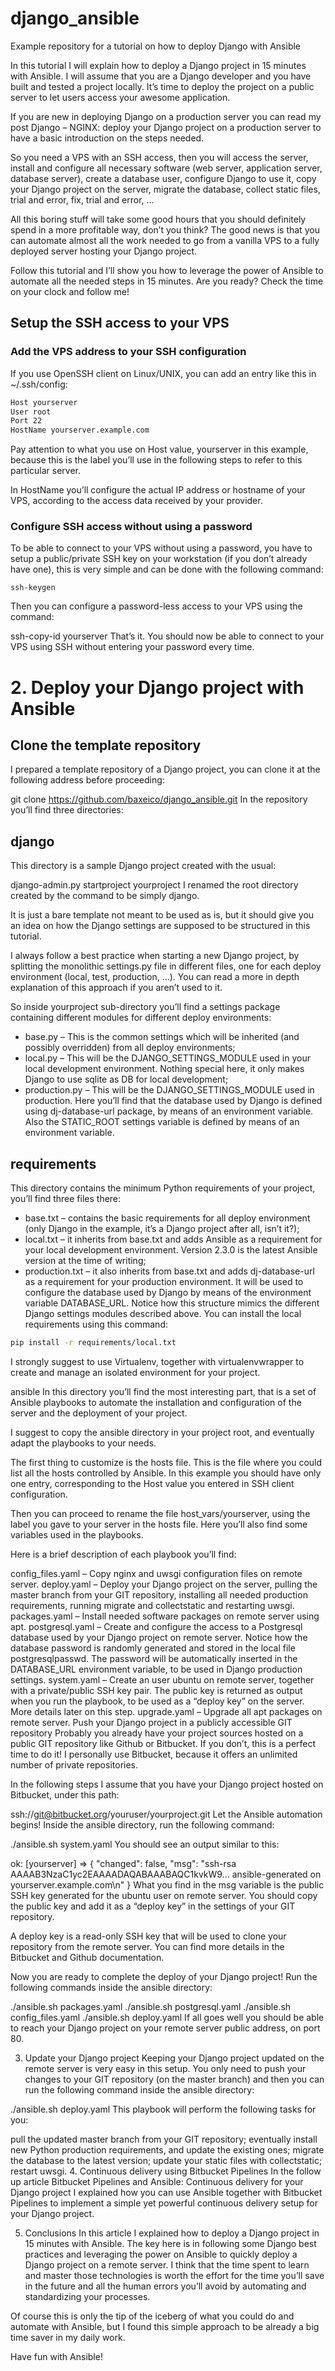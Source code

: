 # django_ansible

Example repository for a tutorial on how to deploy Django with Ansible


In this tutorial I will explain how to deploy a Django project in 15 minutes with Ansible. I will assume that you are a Django developer and you have built and tested a project locally. It’s time to deploy the project on a public server to let users access your awesome application.

If you are new in deploying Django on a production server you can read my post Django – NGINX: deploy your Django project on a production server to have a basic introduction on the steps needed.

So you need a VPS with an SSH access, then you will access the server, install and configure all necessary software (web server, application server, database server), create a database user, configure Django to use it, copy your Django project on the server, migrate the database, collect static files, trial and error, fix, trial and error, …

All this boring stuff will take some good hours that you should definitely spend in a more profitable way, don’t you think? The good news is that you can automate almost all the work needed to go from a vanilla VPS to a fully deployed server hosting your Django project.

Follow this tutorial and I’ll show you how to leverage the power of Ansible to automate all the needed steps in 15 minutes. Are you ready? Check the time on your clock and follow me!

## Setup the SSH access to your VPS

### Add the VPS address to your SSH configuration

If you use OpenSSH client on Linux/UNIX, you can add an entry like this in ~/.ssh/config:

```markdown
Host yourserver
User root
Port 22
HostName yourserver.example.com
```

Pay attention to what you use on Host value, yourserver in this example, because this is the label you’ll use in the following steps to refer to this particular server.

In HostName you’ll configure the actual IP address or hostname of your VPS, according to the access data received by your provider.

### Configure SSH access without using a password

To be able to connect to your VPS without using a password, you have to setup a public/private SSH key on your workstation (if you don’t already have one), this is very simple and can be done with the following command:

```
ssh-keygen
```
Then you can configure a password-less access to your VPS using the command:

ssh-copy-id yourserver
That’s it. You should now be able to connect to your VPS using SSH without entering your password every time.

# 2. Deploy your Django project with Ansible

## Clone the template repository

I prepared a template repository of a Django project, you can clone it at the following address before proceeding:

git clone <https://github.com/baxeico/django_ansible.git>
In the repository you’ll find three directories:

## django
This directory is a sample Django project created with the usual:

django-admin.py startproject yourproject
I renamed the root directory created by the command to be simply django.

It is just a bare template not meant to be used as is, but it should give you an idea on how the Django settings are supposed to be structured in this tutorial.

I always follow a best practice when starting a new Django project, by splitting the monolithic settings.py file in different files, one for each deploy environment (local, test, production, …). You can read a more in depth explanation of this approach if you aren’t used to it.

So inside yourproject sub-directory you’ll find a settings package containing different modules for different deploy environments:

* base.py – This is the common settings which will be inherited (and possibly overridden) from all deploy environments;
* local.py – This will be the DJANGO_SETTINGS_MODULE used in your local development environment. Nothing special here, it only makes Django to use sqlite as DB for local development;
* production.py – This will be the DJANGO_SETTINGS_MODULE used in production. Here you’ll find that the database used by Django is defined using dj-database-url package, by means of an environment variable. Also the STATIC_ROOT settings variable is defined by means of an environment variable.

## requirements

This directory contains the minimum Python requirements of your project, you’ll find three files there:

* base.txt – contains the basic requirements for all deploy environment (only Django in the example, it’s a Django project after all, isn’t it?);
* local.txt – it inherits from base.txt and adds Ansible as a requirement for your local development environment. Version 2.3.0 is the latest Ansible version at the time of writing;
* production.txt – it also inherits from base.txt and adds dj-database-url as a requirement for your production environment. It will be used to configure the database used by Django by means of the environment variable DATABASE_URL.
Notice how this structure mimics the different Django settings modules described above. You can install the local requirements using this command:

```bash
pip install -r requirements/local.txt
```

I strongly suggest to use Virtualenv, together with virtualenvwrapper to create and manage an isolated environment for your project.

ansible
In this directory you’ll find the most interesting part, that is a set of Ansible playbooks to automate the installation and configuration of the server and the deployment of your project.

I suggest to copy the ansible directory in your project root, and eventually adapt the playbooks to your needs.

The first thing to customize is the hosts file. This is the file where you could list all the hosts controlled by Ansible. In this example you should have only one entry, corresponding to the Host value you entered in SSH client configuration.

Then you can proceed to rename the file host_vars/yourserver, using the label you gave to your server in the hosts file. Here you’ll also find some variables used in the playbooks.

Here is a brief description of each playbook you’ll find:

config_files.yaml – Copy nginx and uwsgi configuration files on remote server.
deploy.yaml – Deploy your Django project on the server, pulling the master branch from your GIT repository, installing all needed production requirements, running migrate and collectstatic and restarting uwsgi.
packages.yaml – Install needed software packages on remote server using apt.
postgresql.yaml – Create and configure the access to a Postgresql database used by your Django project on remote server. Notice how the database password is randomly generated and stored in the local file postgresqlpasswd. The password will be automatically inserted in the DATABASE_URL environment variable, to be used in Django production settings.
system.yaml – Create an user ubuntu on remote server, together with a private/public SSH key pair. The public key is returned as output when you run the playbook, to be used as a “deploy key” on the server. More details later on this step.
upgrade.yaml – Upgrade all apt packages on remote server.
Push your Django project in a publicly accessible GIT repository
Probably you already have your project sources hosted on a public GIT repository like Github or Bitbucket. If you don’t, this is a perfect time to do it! I personally use Bitbucket, because it offers an unlimited number of private repositories.

In the following steps I assume that you have your Django project hosted on Bitbucket, under this path:

ssh://git@bitbucket.org/youruser/yourproject.git
Let the Ansible automation begins!
Inside the ansible directory, run the following command:

./ansible.sh system.yaml
You should see an output similar to this:

ok: [yourserver] => {
 "changed": false,
 "msg": "ssh-rsa AAAAB3NzaC1yc2EAAAADAQABAAABAQC1kvkW9... ansible-generated on yourserver.example.com\n"
}
What you find in the msg variable is the public SSH key generated for the ubuntu user on remote server. You should copy the public key and add it as a “deploy key” in the settings of your GIT repository.

A deploy key is a read-only SSH key that will be used to clone your repository from the remote server. You can find more details in the Bitbucket and Github documentation.

Now you are ready to complete the deploy of your Django project! Run the following commands inside the ansible directory:

./ansible.sh packages.yaml
./ansible.sh postgresql.yaml
./ansible.sh config_files.yaml
./ansible.sh deploy.yaml
If all goes well you should be able to reach your Django project on your remote server public address, on port 80.

3. Update your Django project
Keeping your Django project updated on the remote server is very easy in this setup. You only need to push your changes to your GIT repository (on the master branch) and then you can run the following command inside the ansible directory:

./ansible.sh deploy.yaml
This playbook will perform the following tasks for you:

pull the updated master branch from your GIT repository;
eventually install new Python production requirements, and update the existing ones;
migrate the database to the latest version;
update your static files with collectstatic;
restart uwsgi.
4. Continuous delivery using Bitbucket Pipelines
In the follow up article Bitbucket Pipelines and Ansible: Continuous delivery for your Django project I explained how you can use Ansible together with Bitbucket Pipelines to implement a simple yet powerful continuous delivery setup for your Django project.

5. Conclusions
In this article I explained how to deploy a Django project in 15 minutes with Ansible. The key here is in following some Django best practices and leveraging the power on Ansible to quickly deploy a Django project on a remote server. I think that the time spent to learn and master those technologies is worth the effort for the time you’ll save in the future and all the human errors you’ll avoid by automating and standardizing your processes.

Of course this is only the tip of the iceberg of what you could do and automate with Ansible, but I found this simple approach to be already a big time saver in my daily work.

Have fun with Ansible!
